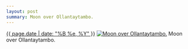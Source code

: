 ```yaml
---
layout: post
summary: Moon over Ollantaytambo.
---
```


<p>
  <time><a href="/199">{{ page.date | date: "%B %e, %Y" }}</a></time>
  <a href="/199"><img src="{{ site.assets_url }}/199-640.jpg" srcset="{{ site.assets_url }}/199-1280.jpg 1280w, {{ site.assets_url }}/199-960.jpg 960w, {{ site.assets_url }}/199-640.jpg 640w, {{ site.assets_url }}/199-320.jpg 320w" sizes="(min-width: 700px) 50vw, calc(100vw - 2rem)" alt="Moon over Ollantaytambo." /></a>
  <span>Moon over Ollantaytambo.</span>
</p>
